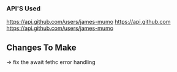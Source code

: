 ### API'S Used

https://api.github.com/users/james-mumo
https://api.github.com
https://api.github.com/users/james-mumo

## Changes To Make

-> fix the await fethc error handling
